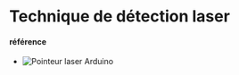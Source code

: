 # Technique de détection laser

































#### référence
- ![Pointeur laser Arduino](https://www.electronique-mixte.fr/projet-pointeur-laser-avec-arduino/)
